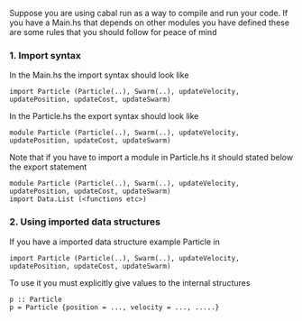 Suppose you are using cabal run as a way to compile and run your code. If you have a Main.hs that depends on other modules you have defined these are some rules that you should follow for peace of mind

### 1. Import syntax

In the Main.hs the import syntax should look like
```
import Particle (Particle(..), Swarm(..), updateVelocity, updatePosition, updateCost, updateSwarm)
```

In the Particle.hs the export syntax should look like
```
module Particle (Particle(..), Swarm(..), updateVelocity, updatePosition, updateCost, updateSwarm)
```

Note that if you have to import a module in Particle.hs it should stated below the export statement
```
module Particle (Particle(..), Swarm(..), updateVelocity, updatePosition, updateCost, updateSwarm)
import Data.List (<functions etc>)
```

### 2. Using imported data structures
If you have a imported data structure example Particle in
```
import Particle (Particle(..), Swarm(..), updateVelocity, updatePosition, updateCost, updateSwarm)
```

To use it you must explicitly give values to the internal structures
```
p :: Particle
p = Particle {position = ..., velocity = ..., .....}
```
